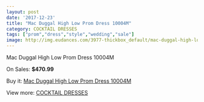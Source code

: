 ```yaml
---
layout: post
date: '2017-12-23'
title: "Mac Duggal High Low Prom Dress 10004M"
category: COCKTAIL DRESSES
tags: ["prom","dress","style","wedding","sale"]
image: http://img.eudances.com/3977-thickbox_default/mac-duggal-high-low-prom-dress-10004m.jpg
---
```

Mac Duggal High Low Prom Dress 10004M

On Sales: **$470.99**
<a href="https://www.eudances.com/en/cocktail-dresses/1328-mac-duggal-high-low-prom-dress-10004m.html"><amp-img layout="responsive" width="600" height="600" src="//img.eudances.com/3977-thickbox_default/mac-duggal-high-low-prom-dress-10004m.jpg" alt="Mac Duggal High Low Prom Dress 10004M 0" /></a>
<a href="https://www.eudances.com/en/cocktail-dresses/1328-mac-duggal-high-low-prom-dress-10004m.html"><amp-img layout="responsive" width="600" height="600" src="//img.eudances.com/3979-thickbox_default/mac-duggal-high-low-prom-dress-10004m.jpg" alt="Mac Duggal High Low Prom Dress 10004M 1" /></a>
<a href="https://www.eudances.com/en/cocktail-dresses/1328-mac-duggal-high-low-prom-dress-10004m.html"><amp-img layout="responsive" width="600" height="600" src="//img.eudances.com/3978-thickbox_default/mac-duggal-high-low-prom-dress-10004m.jpg" alt="Mac Duggal High Low Prom Dress 10004M 2" /></a>

Buy it: [Mac Duggal High Low Prom Dress 10004M](https://www.eudances.com/en/cocktail-dresses/1328-mac-duggal-high-low-prom-dress-10004m.html "Mac Duggal High Low Prom Dress 10004M")

View more: [COCKTAIL DRESSES](https://www.eudances.com/en/14-cocktail-dresses "COCKTAIL DRESSES")